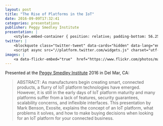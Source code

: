 ```yaml
---
layout: post
title: "The Rise of Platforms in the IoT"
date: 2016-09-09T17:32:41
categories: presentations 
publisher: Peggy Smedley Institute
presentation: |
    <style>.embed-container { position: relative; padding-bottom: 56.25%; height: 0; overflow: hidden; max-width: 100%; } .embed-container iframe, .embed-container object, .embed-container embed { position: absolute; top: 0; left: 0; width: 100%; height: 100%; }</style><div class='embed-container'><iframe src='//www.slideshare.net/slideshow/embed_code/key/8E22dQXIpVtsu9' width='595' height='485' frameborder='0' marginwidth='0' marginheight='0' scrolling='no' style='border:1px solid #CCC; border-width:1px; margin-bottom:5px; max-width: 100%;' allowfullscreen> </iframe> <div style='margin-bottom:5px'> <strong> <a href='//www.slideshare.net/MarkBenson5/the-rise-of-platforms-in-the-iot' title='The Rise of Platforms in the IoT' target='_blank'>The Rise of Platforms in the IoT</a> </strong> from <strong><a target='_blank' href='//www.slideshare.net/MarkBenson5'>Mark Benson</a></strong> </div></div>
twitter: |
    <blockquote class="twitter-tweet" data-cards="hidden" data-lang="en"><p lang="en" dir="ltr">Mark Benson .<a href="https://twitter.com/exosite">@exosite</a> &amp; David McLauchlan .<a href="https://twitter.com/BuddyPlatform">@BuddyPlatform</a> discuss <a href="https://twitter.com/hashtag/IoT?src=hash">#IoT</a> <a href="https://twitter.com/hashtag/platforms?src=hash">#platforms</a>. What should you consider? <a href="https://twitter.com/hashtag/PSI16?src=hash">#PSI16</a> <a href="https://t.co/uTDfeeHKdX">pic.twitter.com/uTDfeeHKdX</a></p>&mdash; Peggy Smedley (@Peggy_Smedley) <a href="https://twitter.com/Peggy_Smedley/status/774314358830542849">September 9, 2016</a></blockquote>
    <script async src="//platform.twitter.com/widgets.js" charset="utf-8"></script>
images: |
    <a data-flickr-embed="true"  href="https://www.flickr.com/photos/markbenson/albums/72157678367753215" title="2016 Connected World in San Diego"><img src="https://c5.staticflickr.com/1/412/31876671516_feb7f0714f_z.jpg" width="579" height="434" alt="2016 Connected World in San Diego"></a><script async src="//embedr.flickr.com/assets/client-code.js" charset="utf-8"></script>
---
```


Presented at the [Peggy Smedley Institute](http://learnitiot.com/) 2016 in Del Mar, CA:

> ABSTRACT: As manufacturers begin creating smart, connected products, a flurry of IoT platform technologies have emerged. However, it is still in the early days of IoT platform maturity and many platforms suffer from a lack of features, security guarantees, scalability concerns, and inflexible interfaces. This presentation by Mark Benson, Exosite, explains the concept of an IoT platform, what problems it solves, and how to make buying decisions when looking for an IoT platform for your connected business.

